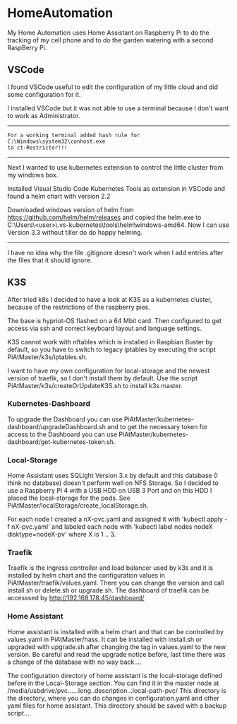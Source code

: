 # HomeAutomation

My Home Automation uses Home Assistant on Raspberry Pi to do the tracking of my cell phone and to do the garden watering with a second RaspBerry Pi.

## VSCode

I found VSCode useful to edit the configuration of my little cloud and did some configuration for it.

I installed VSCode but it was not able to use a terminal because I don't want to work as Administrator.

---
    For a working terminal added hash rule for
    C:\Windows\system32\conhost.exe
    to ct-Restrictor!!!
---

Next I wanted to use kubernetes extension to control the little cluster from my windows box.

Installed Visual Studio Code Kubernetes Tools as extension in VSCode and found a helm chart with version 2.2

Downloaded windows version of helm from https://github.com/helm/helm/releases and copied the helm.exe to C:\Users\\\<user>\\\.vs-kubernetes\tools\helm\windows-amd64. Now I can use Version 3.3 without tiller do do happy helming.

---

I have no idea why the file .gitignore doesn't work when I add entries after the files that it should ignore.


## K3S

After tried k8s I decided to have a look at K3S as a kubernetes cluster, because of the restrictions of the raspberry pies.

The base is hypriot-OS flashed on a 64 Mbit card. Then configured to get access via ssh and correct keyboard layout and language settings.

K3S cannot work with nftables which is installed in Raspbian Buster by default, so you have to switch to legacy iptables by executing the script PiAtMaster/k3s/iptables.sh.

I want to have my own configuration for local-storage and the newest version of traefik, so I don't install them by default. Use the script PiAtMaster/k3s/createOrUpdateK3S.sh to install k3s master.

### Kubernetes-Dashboard

To upgrade the Dashboard you can use PiAtMaster/kubernetes-dashboard/upgradeDashboard.sh and to get the necessary token for access to the Dashboard you can use PiAtMaster/kubernetes-dashboard/get-kubernetes-token.sh.

### Local-Storage

Home Assistant uses SQLight Version 3.x by default and this database (I think no database) doesn't perform well on NFS Storage. So I decided to use a Raspberry Pi 4 with a USB HDD on USB 3 Port and on this HDD I placed the local-storage for the pods. See PiAtMaster/localStorage/create_localStorage.sh.

For each node I created a nX-pvc.yaml and assigned it with 'kubectl apply -f nX-pvc.yaml' and labeled each node with 'kubectl label nodes nodeX disktype=nodeX-pv' where X is 1 .. 3.

### Traefik

Traefik is the ingress controller and load balancer used by k3s and it is installed by helm chart and the configuration values in PiAtMaster/traefik/values.yaml. There you can change the version and call install.sh or delete.sh or upgrade.sh.
The dashboard of traefik can be accesssed by http://192.168.178.45/dashboard/ 

### Home Assistant

Home assistant is installed with a helm chart and that can be controlled by values.yaml in PiAtMaster/hass.
It can be installed with install.sh or upgraded with upgrade.sh after changing the tag in values.yaml to the new version.
Be careful and read the upgrade notice before, last time there was a change of the database with no way back....

The configuration directory of home assistant is the local-storage defined before in the Local-Storage section.
You can find it in the master node at /media/usbdrive/pvc......long..description...local-path-pvc/
This directory is the directory, where you can do changes in configuration.yaml and other yaml files for home assistant.
This directory should be saved with a backup script....
